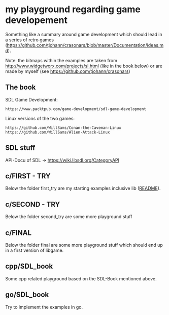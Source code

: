 my playground regarding game developement
=========================================

Something like a summary around game development which should lead in a series of retro games (https://github.com/tjohann/crasonars/blob/master/Documentation/ideas.md).

Note: the bitmaps within the examples are taken from http://www.widgetworx.com/projects/sl.html (like in the book below) or are made by myself (see https://github.com/tjohann/crasonars)


The book
--------

SDL Game Development:

	https://www.packtpub.com/game-development/sdl-game-development

Linux versions of the two games:

	https://github.com/WillSams/Conan-the-Caveman-Linux
	https://github.com/WillSams/Alien-Attack-Linux


SDL stuff
---------

API-Docu of SDL -> https://wiki.libsdl.org/CategoryAPI


c/FIRST - TRY
-------------

Below the folder first_try are my starting examples inclusive lib ([README](first_try/README.md)).


c/SECOND - TRY
--------------

Below the folder second_try are some more playground stuff


c/FINAL
-------

Below the folder final are some more playground stuff which should end up in a first version of libgame.


cpp/SDL_book
------------

Some cpp related playground based on the SDL-Book mentioned above.


go/SDL_book
-----------
Try to implement the examples in go.